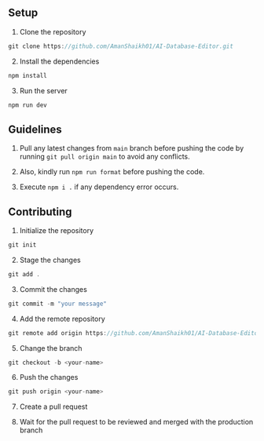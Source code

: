 ## Setup

1. Clone the repository

```js
git clone https://github.com/AmanShaikh01/AI-Database-Editor.git
```

2. Install the dependencies

```js
npm install
```

3. Run the server

```js
npm run dev
```

## Guidelines

1. Pull any latest changes from `main` branch before pushing the code by running `git pull origin main` to avoid any conflicts.

2. Also, kindly run `npm run format` before pushing the code.

3. Execute `npm i .` if any dependency error occurs.

## Contributing

1. Initialize the repository

```js
git init
```

2. Stage the changes

```js
git add .
```

3. Commit the changes

```js
git commit -m "your message"
```

4. Add the remote repository

```js
git remote add origin https://github.com/AmanShaikh01/AI-Database-Editor.git
```

5. Change the branch

```js
git checkout -b <your-name>
```

6. Push the changes

```js
git push origin <your-name>
```

7. Create a pull request

8. Wait for the pull request to be reviewed and merged with the production branch
